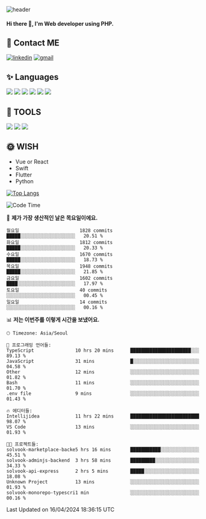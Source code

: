 ![header](https://capsule-render.vercel.app/api?type=waving&color=auto&height=300&section=header&text=Elin&fontSize=90&animation=twinkling)

#### Hi there 👋, I'm <b>Web developer</b> using PHP. ####

<!--
- 🔭 I’m currently working on Uniwill
- 🌱 I’m currently learning Vue or React or Python.
-->

<!---#### I am PHP developer --->

## 💌 Contact ME ###
[<img src='https://img.shields.io/badge/-EunjiKo-%230A66C2?style=flat-square&logo=LinkedIn&logoColor=white' alt='linkedin'>](https://www.linkedin.com/in/https://www.linkedin.com/in/eunji-ko-00a907164//)  [<img src='https://img.shields.io/badge/-einee214%40gmail.com-%23EA4335?style=flat-square&logo=Gmail&logoColor=white' alt='gmail'>](einee214@gmail.com)  


## ✨ Languages
<img src='https://img.shields.io/badge/-PHP-%23777BB4?style=for-the-badge&logo=PHP&logoColor=white'> <img src='https://img.shields.io/badge/-Laravel-%23FF2D20?style=for-the-badge&logo=Laravel&logoColor=white'> <img src='https://img.shields.io/badge/Jquery-%230769AD?style=for-the-badge&logo=Jquery&logoColor=white'> <img src='https://img.shields.io/badge/CSS3-%231572B6?style=for-the-badge&logo=CSS3&logoColor=white'> <img src='https://img.shields.io/badge/Bootstrap-%237952B3?style=for-the-badge&logo=Bootstrap&logoColor=white' > <img src='https://img.shields.io/badge/MySQL-%234479A1?style=for-the-badge&logo=MySQL&logoColor=white' >

## 🌷 TOOLS
<img src='https://img.shields.io/badge/PHPSTORM-%23000000?style=for-the-badge&logo=PhpStorm&logoColor=white' > <img src='https://img.shields.io/badge/GitLab-%23FCA121?style=for-the-badge&logo=GitLab&logoColor=white' > <img src='https://img.shields.io/badge/GitHub-%23181717?style=for-the-badge&logo=GitHub&logoColor=white'>


## 🌞 WISH
- Vue or React
- Swift
- Flutter
- Python


[![Top Langs](https://github-readme-stats.vercel.app/api/top-langs/?username=ein214&layout=compact)](https://github.com/anuraghazra/github-readme-stats)

<!--START_SECTION:waka-->
![Code Time](http://img.shields.io/badge/Code%20Time-3%2C398%20hrs%2032%20mins-blue)

📅 **제가 가장 생산적인 날은 목요일이에요.** 

```text
월요일                      1828 commits        █████░░░░░░░░░░░░░░░░░░░░   20.51 % 
화요일                      1812 commits        █████░░░░░░░░░░░░░░░░░░░░   20.33 % 
수요일                      1670 commits        █████░░░░░░░░░░░░░░░░░░░░   18.73 % 
목요일                      1948 commits        █████░░░░░░░░░░░░░░░░░░░░   21.85 % 
금요일                      1602 commits        ████░░░░░░░░░░░░░░░░░░░░░   17.97 % 
토요일                      40 commits          ░░░░░░░░░░░░░░░░░░░░░░░░░   00.45 % 
일요일                      14 commits          ░░░░░░░░░░░░░░░░░░░░░░░░░   00.16 % 
```


📊 **저는 이번주를 이렇게 시간을 보냈어요.** 

```text
🕑︎ Timezone: Asia/Seoul

💬 프로그래밍 언어들: 
TypeScript               10 hrs 20 mins      ██████████████████████░░░   89.13 % 
JavaScript               31 mins             █░░░░░░░░░░░░░░░░░░░░░░░░   04.58 % 
Other                    12 mins             ░░░░░░░░░░░░░░░░░░░░░░░░░   01.82 % 
Bash                     11 mins             ░░░░░░░░░░░░░░░░░░░░░░░░░   01.70 % 
.env file                9 mins              ░░░░░░░░░░░░░░░░░░░░░░░░░   01.43 % 

🔥 에디터들: 
Intellijidea             11 hrs 22 mins      █████████████████████████   98.07 % 
VS Code                  13 mins             ░░░░░░░░░░░░░░░░░░░░░░░░░   01.93 % 

🐱‍💻 프로젝트들: 
solvook-marketplace-backe5 hrs 16 mins       ███████████░░░░░░░░░░░░░░   45.51 % 
solvook-adminjs-backend  3 hrs 58 mins       █████████░░░░░░░░░░░░░░░░   34.33 % 
solvook-api-express      2 hrs 5 mins        █████░░░░░░░░░░░░░░░░░░░░   18.08 % 
Unknown Project          13 mins             ░░░░░░░░░░░░░░░░░░░░░░░░░   01.93 % 
solvook-monorepo-typescri1 min               ░░░░░░░░░░░░░░░░░░░░░░░░░   00.16 % 
```


 Last Updated on 16/04/2024 18:36:15 UTC
<!--END_SECTION:waka-->

<!---![GitHub stats](https://github-readme-stats.vercel.app/api?username=ein214&show_icons=true&theme=dracula)  --->



